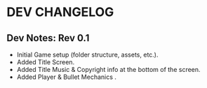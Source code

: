 # DEV CHANGELOG

## Dev Notes: Rev 0.1

- Initial Game setup (folder structure, assets, etc.).
- Added Title Screen.
- Added Title Music & Copyright info at the bottom of the screen.
- Added Player & Bullet Mechanics 
. 
